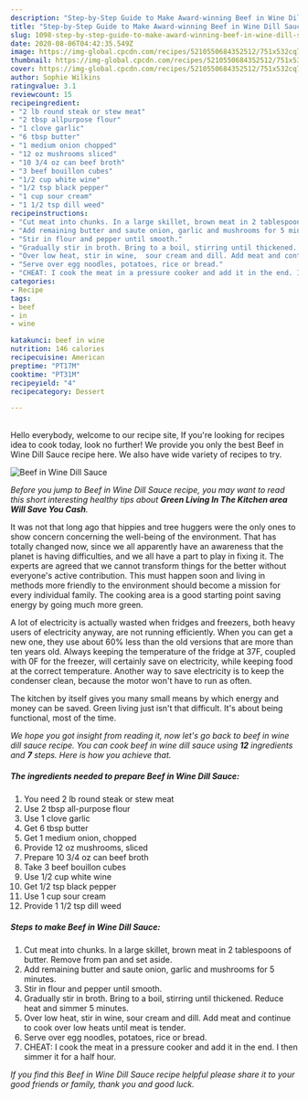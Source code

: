 ```yaml
---
description: "Step-by-Step Guide to Make Award-winning Beef in Wine Dill Sauce"
title: "Step-by-Step Guide to Make Award-winning Beef in Wine Dill Sauce"
slug: 1098-step-by-step-guide-to-make-award-winning-beef-in-wine-dill-sauce
date: 2020-08-06T04:42:35.549Z
image: https://img-global.cpcdn.com/recipes/5210550684352512/751x532cq70/beef-in-wine-dill-sauce-recipe-main-photo.jpg
thumbnail: https://img-global.cpcdn.com/recipes/5210550684352512/751x532cq70/beef-in-wine-dill-sauce-recipe-main-photo.jpg
cover: https://img-global.cpcdn.com/recipes/5210550684352512/751x532cq70/beef-in-wine-dill-sauce-recipe-main-photo.jpg
author: Sophie Wilkins
ratingvalue: 3.1
reviewcount: 15
recipeingredient:
- "2 lb round steak or stew meat"
- "2 tbsp allpurpose flour"
- "1 clove garlic"
- "6 tbsp butter"
- "1 medium onion chopped"
- "12 oz mushrooms sliced"
- "10 3/4 oz can beef broth"
- "3 beef bouillon cubes"
- "1/2 cup white wine"
- "1/2 tsp black pepper"
- "1 cup sour cream"
- "1 1/2 tsp dill weed"
recipeinstructions:
- "Cut meat into chunks. In a large skillet, brown meat in 2 tablespoons of butter. Remove from pan and set aside."
- "Add remaining butter and saute onion, garlic and mushrooms for 5 minutes."
- "Stir in flour and pepper until smooth."
- "Gradually stir in broth. Bring to a boil, stirring until thickened. Reduce heat and simmer 5 minutes."
- "Over low heat, stir in wine,  sour cream and dill. Add meat and continue to cook over low heats until meat is tender."
- "Serve over egg noodles, potatoes, rice or bread."
- "CHEAT: I cook the meat in a pressure cooker and add it in the end. I then simmer it for a half hour."
categories:
- Recipe
tags:
- beef
- in
- wine

katakunci: beef in wine 
nutrition: 146 calories
recipecuisine: American
preptime: "PT17M"
cooktime: "PT31M"
recipeyield: "4"
recipecategory: Dessert

---
```

<br>
Hello everybody, welcome to our recipe site, If you're looking for recipes idea to cook today, look no further! We provide you only the best Beef in Wine Dill Sauce recipe here. We also have wide variety of recipes to try.
<br>


![Beef in Wine Dill Sauce](https://img-global.cpcdn.com/recipes/5210550684352512/751x532cq70/beef-in-wine-dill-sauce-recipe-main-photo.jpg)

<i>Before you jump to Beef in Wine Dill Sauce recipe, you may want to read this short interesting healthy tips about 
<strong>Green Living In The Kitchen area Will Save You Cash</strong>.</i>
</br>

It was not that long ago that hippies and tree huggers were the only ones to show concern concerning the well-being of the environment. That has totally changed now, since we all apparently have an awareness that the planet is having difficulties, and we all have a part to play in fixing it. The experts are agreed that we cannot transform things for the better without everyone's active contribution. This must happen soon and living in methods more friendly to the environment should become a mission for every individual family. The cooking area is a good starting point saving energy by going much more green.

A lot of electricity is actually wasted when fridges and freezers, both heavy users of electricity anyway, are not running efficiently. When you can get a new one, they use about 60% less than the old versions that are more than ten years old. Always keeping the temperature of the fridge at 37F, coupled with 0F for the freezer, will certainly save on electricity, while keeping food at the correct temperature. Another way to save electricity is to keep the condenser clean, because the motor won't have to run as often.

The kitchen by itself gives you many small means by which energy and money can be saved. Green living just isn't that difficult. It's about being functional, most of the time.


<i>We hope you got insight from reading it, now let's go back to beef in wine dill sauce recipe. You can cook beef in wine dill sauce using <strong>12</strong> ingredients and <strong>7</strong> steps. Here is how you achieve that.
</i>

##### The ingredients needed to prepare Beef in Wine Dill Sauce:

1. You need 2 lb round steak or stew meat
1. Use 2 tbsp all-purpose flour
1. Use 1 clove garlic
1. Get 6 tbsp butter
1. Get 1 medium onion, chopped
1. Provide 12 oz mushrooms, sliced
1. Prepare 10 3/4 oz can beef broth
1. Take 3 beef bouillon cubes
1. Use 1/2 cup white wine
1. Get 1/2 tsp black pepper
1. Use 1 cup sour cream
1. Provide 1 1/2 tsp dill weed


##### Steps to make Beef in Wine Dill Sauce:

1. Cut meat into chunks. In a large skillet, brown meat in 2 tablespoons of butter. Remove from pan and set aside.
1. Add remaining butter and saute onion, garlic and mushrooms for 5 minutes.
1. Stir in flour and pepper until smooth.
1. Gradually stir in broth. Bring to a boil, stirring until thickened. Reduce heat and simmer 5 minutes.
1. Over low heat, stir in wine,  sour cream and dill. Add meat and continue to cook over low heats until meat is tender.
1. Serve over egg noodles, potatoes, rice or bread.
1. CHEAT: I cook the meat in a pressure cooker and add it in the end. I then simmer it for a half hour.


<i>If you find this Beef in Wine Dill Sauce recipe helpful please share it to your good friends or family, thank you and good luck.</i>
